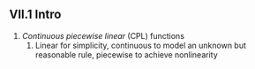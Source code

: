 ## VII.1 Intro
1. *Continuous piecewise linear* (CPL) functions
	1. Linear for simplicity, continuous to model an unknown but reasonable rule, piecewise to achieve nonlinearity
